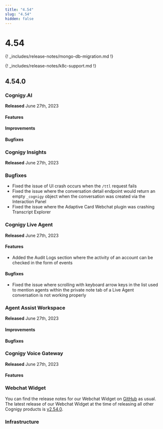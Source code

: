 ```yaml
---
title: "4.54"
slug: "4.54"
hidden: false
---
```


# 4.54

{! _includes/release-notes/mongo-db-migration.md !}

{! _includes/release-notes/k8c-support.md !}

## 4.54.0

### Cognigy.AI

**Released** June 27th, 2023

#### Features


#### Improvements


#### Bugfixes


### Cognigy Insights

**Released** June 27th, 2023

### Bugfixes

- Fixed the issue of UI crash occurs when the `/ttl` request fails
- Fixed the issue where the conversation detail endpoint would return an empty `_cognigy` object when the conversation was created via the Interaction Panel
- Fixed the issue where the Adaptive Card Webchat plugin was crashing Transcript Explorer

### Cognigy Live Agent

**Released** June 27th, 2023

#### Features

- Added the Audit Logs section where the activity of an account can be checked in the form of events

#### Bugfixes

- Fixed the issue where scrolling with keyboard arrow keys in the list used to mention agents within the private note tab of a Live Agent conversation is not working properly

### Agent Assist Workspace

**Released** June 27th, 2023

#### Improvements


#### Bugfixes


### Cognigy Voice Gateway

**Released** June 27th, 2023

#### Features


### Webchat Widget

You can find the release notes for our Webchat Widget on [GitHub](https://github.com/Cognigy/WebchatWidget/releases) as usual. The latest release of our Webchat Widget at the time of releasing all other Cognigy products is [v2.54.0](https://github.com/Cognigy/WebchatWidget/releases/tag/v2.54.0).

### Infrastructure
